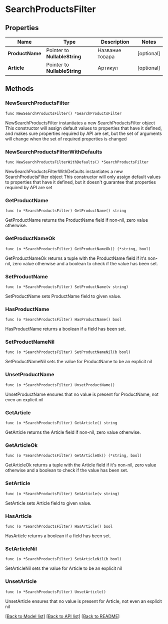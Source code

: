 # SearchProductsFilter

## Properties

Name | Type | Description | Notes
------------ | ------------- | ------------- | -------------
**ProductName** | Pointer to **NullableString** | Название товара | [optional] 
**Article** | Pointer to **NullableString** | Артикул | [optional] 

## Methods

### NewSearchProductsFilter

`func NewSearchProductsFilter() *SearchProductsFilter`

NewSearchProductsFilter instantiates a new SearchProductsFilter object
This constructor will assign default values to properties that have it defined,
and makes sure properties required by API are set, but the set of arguments
will change when the set of required properties is changed

### NewSearchProductsFilterWithDefaults

`func NewSearchProductsFilterWithDefaults() *SearchProductsFilter`

NewSearchProductsFilterWithDefaults instantiates a new SearchProductsFilter object
This constructor will only assign default values to properties that have it defined,
but it doesn't guarantee that properties required by API are set

### GetProductName

`func (o *SearchProductsFilter) GetProductName() string`

GetProductName returns the ProductName field if non-nil, zero value otherwise.

### GetProductNameOk

`func (o *SearchProductsFilter) GetProductNameOk() (*string, bool)`

GetProductNameOk returns a tuple with the ProductName field if it's non-nil, zero value otherwise
and a boolean to check if the value has been set.

### SetProductName

`func (o *SearchProductsFilter) SetProductName(v string)`

SetProductName sets ProductName field to given value.

### HasProductName

`func (o *SearchProductsFilter) HasProductName() bool`

HasProductName returns a boolean if a field has been set.

### SetProductNameNil

`func (o *SearchProductsFilter) SetProductNameNil(b bool)`

 SetProductNameNil sets the value for ProductName to be an explicit nil

### UnsetProductName
`func (o *SearchProductsFilter) UnsetProductName()`

UnsetProductName ensures that no value is present for ProductName, not even an explicit nil
### GetArticle

`func (o *SearchProductsFilter) GetArticle() string`

GetArticle returns the Article field if non-nil, zero value otherwise.

### GetArticleOk

`func (o *SearchProductsFilter) GetArticleOk() (*string, bool)`

GetArticleOk returns a tuple with the Article field if it's non-nil, zero value otherwise
and a boolean to check if the value has been set.

### SetArticle

`func (o *SearchProductsFilter) SetArticle(v string)`

SetArticle sets Article field to given value.

### HasArticle

`func (o *SearchProductsFilter) HasArticle() bool`

HasArticle returns a boolean if a field has been set.

### SetArticleNil

`func (o *SearchProductsFilter) SetArticleNil(b bool)`

 SetArticleNil sets the value for Article to be an explicit nil

### UnsetArticle
`func (o *SearchProductsFilter) UnsetArticle()`

UnsetArticle ensures that no value is present for Article, not even an explicit nil

[[Back to Model list]](../README.md#documentation-for-models) [[Back to API list]](../README.md#documentation-for-api-endpoints) [[Back to README]](../README.md)


